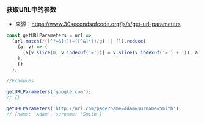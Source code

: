 ### 获取URL中的参数 
* 来源：https://www.30secondsofcode.org/js/s/get-url-parameters

```javascript
const getURLParameters = url =>
  (url.match(/([^?=&]+)(=([^&]*))/g) || []).reduce(
    (a, v) => (
      (a[v.slice(0, v.indexOf('='))] = v.slice(v.indexOf('=') + 1)), a
    ),
    {}
  );
  
//Examples

getURLParameters('google.com'); 
// {}

getURLParameters('http://url.com/page?name=Adam&surname=Smith');
// {name: 'Adam', surname: 'Smith'}
```
